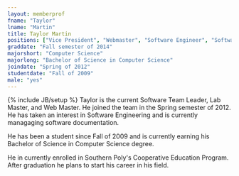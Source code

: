 ```yaml
---
layout: memberprof
fname: "Taylor"
lname: "Martin"
title: Taylor Martin
positions: ["Vice President", "Webmaster", "Software Engineer", "Software Developer"]
graddate: "Fall semester of 2014"
majorshort: "Computer Science"
majorlong: "Bachelor of Science in Computer Science"
joindate: "Spring of 2012"
studentdate: "Fall of 2009"
male: "yes"
---
```

{% include JB/setup %}
Taylor is the current Software Team Leader, Lab Master, and Web Master. He joined the team in the Spring semester of 2012. He has taken an interest in Software Engineering and is currently managaging software documentation.

He has been a student since Fall of 2009 and is currently earning his Bachelor of Science in Computer Science degree.

He in currently enrolled in Southern Poly's Cooperative Education Program. After graduation he plans to start his career in his field.
